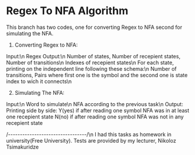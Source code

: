 # Regex To NFA Algorithm

This branch has two codes, one for converting Regex to NFA second for simulating the NFA.

1) Converting Regex to NFA:

Input:\n
	Regex
Output:\n
	Number of states, Number of recepient states, Number of transitions\n
	Indexes of recepient states\n
	For each state, printing on the independent line following these schema:\n
		Number of transitions, Pairs where first one is the symbol and the second one is state index to wich it connects\n

2) Simulating The NFA:

Input:\n
	Word to simulate\n
	NFA according to the previous task\n
Output:
	Printing side by side:
		Y(yes) if after reading one symbol NFA was in at least one recepient state
		N(no)  if after reading one symbol NFA was not in any recepient state


/---------------------------------/\n
I had this tasks as homework in university(Free University). Tests are provided by my lecturer, Nikoloz Tsimakuridze
	